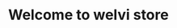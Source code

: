 <html>
<!--210525 upload(clear) download(clear)-->
<head>  
         <base href="/">
         <!--h1><p style="text-align:center;">Welcome to welvi store</p></h1-->
         <h1 id="list">Welcome to welvi store</h1>
         <meta charset="utf-8">
         <!--div id="list">theme list</div><br><br-->
         <meta http-equiv="Permissions-Policy" content="interest-cohort=()"/>
         <link rel="shortcut icon" href="#">
         <title>welvi store</title> 
         <style media="screen">
                  body{                     
                  display: flex;
                  min-height: 100vh;
                  width: 100%; 
                  pading: 0;
                  margin: 0;
                  algin-items: center;
                  justify-content: center;
                  flex-direction: column;
                  }
                           
                  #uploader {
                  -webkit-appearance: none;
                  appearance: none;
                  width: 50%;
                  margin-bottom: 10px;
                  }
         </style>
</head>
         
<body>
<h2 id="list">Upload Your Theme!</h2>
         <div class="theme-picker-view-toggle open" data-action="click:theme-picker#toggleFullPicker">
          <label className="btn btn-primary" for="fileButton">upload</label>
          <input type="file" value="upload" id="fileButton" style="display:none"/><br>
        </div>
<progress value="0" max="100" id="uploader">0%</progress>
<!--input type="file" value="upload" id="fileButton" /-->
<!--button class="btn btn-primary" type="submit" id="page-publish" data-action="click:theme-picker#onPublishClick">Select theme</button-->
<!--button class="btn btn-primary" type="submit" id="page-publish" data-action="click:theme-picker#onPublishClick">Select theme</button-->
         
<script src="https://www.gstatic.com/firebasejs/8.5.0/firebase-app.js"></script>
<script src="https://www.gstatic.com/firebasejs/8.5.0/firebase-analytics.js"></script>
<script src="https://www.gstatic.com/firebasejs/8.5.0/firebase-storage.js"></script>             
                  
<!--Authentication-->         
<script src="https://www.gstatic.com/firebasejs/8.5.0/firebase-auth.js"></script>
<script src="https://www.gstatic.com/firebasejs/8.5.0/firebase-firestore.js"></script>
         
<!--Realtime Database-->         
<script src="https://www.gstatic.com/firebasejs/live/3.1/firebase.js"></script>
<!--pre id="users"></pre-->
<!--Realtime Database-->
<script src="https://www.gstatic.com/firebasejs/6.3.2/firebase-database.js"></script>
         
         
<script>
         <!--initialize firebase-->
         var config = {
         apiKey: "AIzaSyBFpJ_jHiLPpl4HZckHefuj4_XJxSQTvlg",
         authDomain: "opensw-opener.firebaseapp.com",
         databaseURL: "https://opensw-opener-default-rtdb.firebaseio.com",
         projectId: "opensw-opener",
         storageBucket: "opensw-opener.appspot.com",
         messagingSenderId: "1073815196228",
         appId: "1:1073815196228:web:429c5a2c3af05df4922211",
         measurementId: "G-GCDBT9FVRL"
         };
         firebase.initializeApp(config);
         firebase.analytics; 
         
          <!-- download file-->
         var storage = firebase.storage();
         var storageRef = storage.ref();
         var listRef = storageRef.child('welvi/library');
         
         <!-- Find all the items.-->
         var i=-1;
         var list = document.getElementById('list');
         list.insertAdjacentHTML('afterend', '<section id="downloads">');
         //<section id="downloads">
         listRef.listAll().then(function(res) {
                  res.items.forEach(function(itemRef) { 
                           console.log(itemRef);
                           itemRef.getDownloadURL().then(function(url) {
                                    console.log('File available at', url);
                                    i++;
                                    var index = String(i);
                                    
                                    list.insertAdjacentHTML('afterend', '<a href="' + url + '" id="listNum' + index + '" class="btn">' + itemRef.name + '</a><br><br>');
                                    //list.insertAdjacentHTML('afterend', '<a class="button" href="' + url + '" id="listNum' + index + '">' + itemRef.name + '</a><br><br>');
                                    //<a class="buttons" href="https://github.com/pages-themes/dinky/zipball/master">Download ZIP</a>
                                    //<button type="button" onclick="location.href='joinUs.jsp' ">회원가입</button>s
                                    //<a href="https://github.com/pages-themes/hacker/zipball/master" class="btn">Download as .zip</a>
         
                                    const xhr = new XMLHttpRequest();
                                    xhr.responseType = 'blob';
                                    xhr.onload = function(event) { var blob = xhr.response; };
                                    xhr.open('GET', url);
                                    xhr.send();
                                    //i++;
                                    });
                  }).catch(function(error) { 
                           // A full list of error codes is available at
                           // https://firebase.google.com/docs/storage/web/handle-errors
                           switch (error.code) {
                                    case 'storage/object-not-found':
                                    // File doesn't exist
                                    break;
                                    case 'storage/unauthorized':
                                    // User doesn't have permission to access the object
                                    break;
                                    case 'storage/canceled':
                                    // User canceled the upload
                                    break;
                                    case 'storage/unknown':
                                    // Unknown error occurred, inspect the server response
                                    break;
                           }
                  });
         }).catch(function(error) {  });
         
         <!-- get elements-->
         var uploader = document.getElementById('uploader');
         var fileButton = document.getElementById('fileButton');
         
         <!-- listen for file selection-->
         fileButton.addEventListener('change', function(e) {
                  <!--get file-->
                  var file = e.target.files[0];
         
                  <!--create a storage ref-->
                  var storageRef = firebase.storage().ref('welvi/withhold/' + file.name);
         
                  <!--upload file-->
                  var task = storageRef.put(file);
         
                  <!--update progress bar-->
                  task.on('state_changed',
                  
                           function progress(snapshot) {
                           var percentage = (snapshot.bytesTransferred / snapshot.totalBytes) * 100;
                           uploader.value = percentage;
                           },
                  
                           function error(err) {
                  
                           },
                  
                           function complete() {
                  
                           }
                  
                  );
         });
                    
         
         var database = firebase.database();
         <!--realtime database Get elements-->
         const uid = K0vWmATzYXfdLc1ZSfzncKVoSRB3; // 임시값
         const themeList = document.getElementById('users/'+uid+'/themeList');
         for(var j=0; j<max; j++){
                  var indexj = String(j);
                  <!--realtime database Create references-->
                  const dbRefTheme = firebase.database().ref().child('listNum'+indexj); // j 선언해야함
                  <!--realtime daatabase Sync users channes : 'value' event, callbach function -->
                  dbRefTheme.on('value', snap => {   
                           console.log(snap.val());
                           themeList.innerText = JSON.stringify(snap.val(), null, 3);
                  });
         }
         
         list.insertAdjacentHTML('afterend', '</section>');
         //</section>
         
         
         /*
         <!--Firestore Database-->
         var userEmail = "test1@test.com"// 임시값
         var firestore = firebase.firestore();
         const docRef = firestore.collection("user").doc(userEmail);
         for(var j=0; j<i; j++) {
                  var listNumber = "listNum"+String(j);
                  const downloadButton = document.getElementById(listNumber);
                  downloadButton.addEventListener("click", function(){
                           const listToDB = downloadButton.innerText;
                           console.log("I am going to save "+listToDB+" to Firesotre");
                           docRef.set({
                                   downloadList : listToDB 
                           }, { merge: true }).then(() => {
                           console.log(listToDB+" successfully written!");
                           })
                           .catch((error) => {
                           console.error("Error writing document: ", error);
                           });
                  })
         }
         */
</script>
</body>
        
</html>
